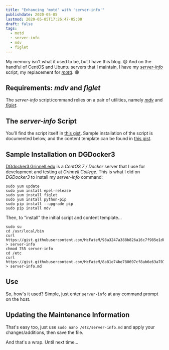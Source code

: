 ```yaml
---
title: "Enhancing 'motd' with 'server-info'"
publishdate: 2020-05-05
lastmod: 2020-05-05T17:26:47-05:00
draft: false
tags:
  - motd
  - server-info
  - mdv
  - figlet
---
```


My memory isn't what it used to be, but I have this blog. :smile: And on the handful of CentOS and Ubuntu servers that I maintain, I have my  [_server-info_](https://github.com/McFateM/server-info) script, my replacement for [_motd_]('https://en.wikipedia.org/wiki/Motd_(Unix)'). :grin:

## Requirements: _mdv_ and _figlet_

The _server-info_ script/command relies on a pair of utilities, namely [_mdv_](https://github.com/axiros/terminal_markdown_viewer) and [_figlet_](http://www.figlet.org/).

## The _server-info_ Script

You'll find the script itself in [this gist](https://gist.github.com/McFateM/98a3247a388b826a16c7f985e1d0351c).  Sample installation of the script is documented below, and the content template can be found in [this gist](https://gist.github.com/McFateM/8a81e74be780697cf8ab6e63a707052f).

## Sample Installation on DGDocker3

[DGdocker3.Grinnell.edu](https://dgdocker3.grinnell.edu) is a _CentOS 7 / Docker_ server that I use for development and testing at _Grinnell College_. This is what I did on _DGDocker3_ to install my _server-info_ command:

```
sudo yum update
sudo yum install epel-release
sudo yum install figlet
sudo yum install python-pip
sudo pip install --upgrade pip
sudo pip install mdv
```

Then, to "install" the initial script and content template...

```
sudo su
cd /usr/local/bin
curl https://gist.githubusercontent.com/McFateM/98a3247a388b826a16c7f985e1d0351c/raw > server-info
chmod 755 server-info
cd /etc
curl https://gist.githubusercontent.com/McFateM/8a81e74be780697cf8ab6e63a707052f/raw > server-info.md
```

## Use

So, how's it used?  Simple, just enter `server-info` at any command prompt on the host.

## Updating the Maintenance Information

That's easy too, just use `sudo nano /etc/server-info.md` and apply your changes/additions, then save the file.

And that's a wrap.  Until next time...
